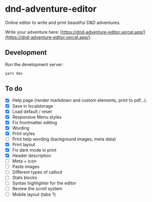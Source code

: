 # dnd-adventure-editor

Online editor to write and print beautiful D&D adventures.

Write your adventure here: [https://dnd-adventure-editor.vercel.app/](https://dnd-adventure-editor.vercel.app/).

## Development

Run the development server:

```bash
yarn dev
```

## To do

- [x] Help page (render markdown and custom elements, print to pdf...).
- [x] Save in localstorage
- [x] Load default / reset
- [x] Responsive Menu styles
- [x] Fix frontmatter editing
- [x] Wording
- [x] Print styles
- [ ] Print help wording (background images, meta data)
- [x] Print layout
- [x] Fix dark mode in print
- [x] Header description
- [ ] Meta + icon
- [ ] Paste images
- [ ] Different types of callout
- [ ] Stats blocks
- [ ] Syntax highlighter for the editor
- [ ] Review the scroll system
- [ ] Mobile layout (tabs ?)

